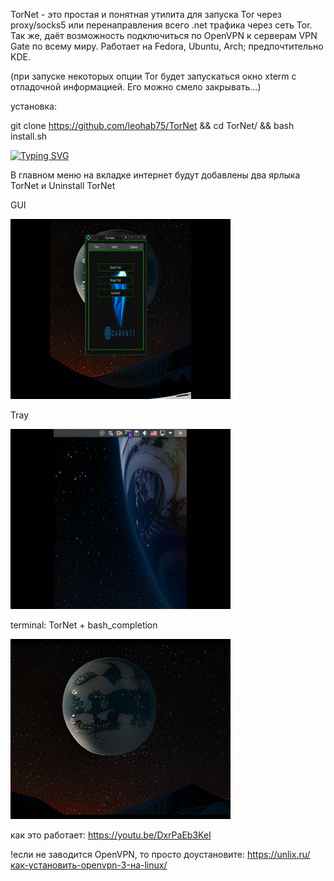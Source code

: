 TorNet - это простая и понятная утилита для запуска Tor через proxy/socks5 или перенаправления всего .net трафика через сеть Tor. Так же, даёт возможность подключиться по OpenVPN к серверам VPN Gate по всему миру.
Работает на Fedora, Ubuntu, Arch; предпочтительно KDE.

(при запуске некоторых опции Tor будет запускаться окно xterm с отладочной информацией. Его можно смело закрывать...)

установка:

git clone https://github.com/leohab75/TorNet && cd TorNet/ && bash install.sh

[![Typing SVG](https://readme-typing-svg.herokuapp.com?color=%2336BCF7&lines=TorNet+use+Tor+and+VPNGate)](https://git.io/typing-svg)

В главном меню на вкладке интернет будут добавлены два ярлыка TorNet и Uninstall TorNet

GUI

![screen-gif](./TorNet_1.gif)

Tray

![screen-gif](./TorNet_3.gif)

terminal: TorNet + bash_completion

![screen-gif](./TorNet_2.gif)

как это работает:
 https://youtu.be/DxrPaEb3KeI

!если не заводится OpenVPN, то просто доустановите: https://unlix.ru/как-установить-openvpn-3-на-linux/